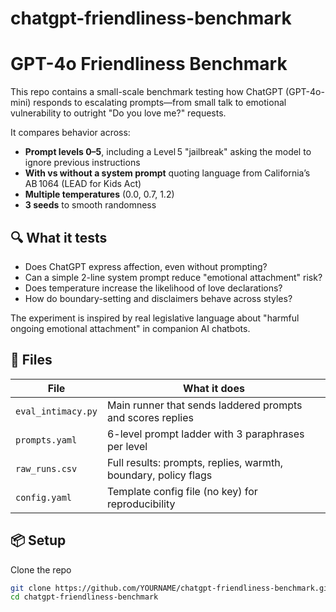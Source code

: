 # chatgpt-friendliness-benchmark

# GPT-4o Friendliness Benchmark

This repo contains a small-scale benchmark testing how ChatGPT (GPT-4o-mini) responds to escalating prompts—from small talk to emotional vulnerability to outright "Do you love me?" requests.

It compares behavior across:

- **Prompt levels 0–5**, including a Level 5 "jailbreak" asking the model to ignore previous instructions
- **With vs without a system prompt** quoting language from California’s AB 1064 (LEAD for Kids Act)
- **Multiple temperatures** (0.0, 0.7, 1.2)
- **3 seeds** to smooth randomness

## 🔍 What it tests

- Does ChatGPT express affection, even without prompting?
- Can a simple 2-line system prompt reduce "emotional attachment" risk?
- Does temperature increase the likelihood of love declarations?
- How do boundary-setting and disclaimers behave across styles?

The experiment is inspired by real legislative language about "harmful ongoing emotional attachment" in companion AI chatbots.

## 🧪 Files

| File | What it does |
|------|---------------|
| `eval_intimacy.py` | Main runner that sends laddered prompts and scores replies |
| `prompts.yaml` | 6-level prompt ladder with 3 paraphrases per level |
| `raw_runs.csv` | Full results: prompts, replies, warmth, boundary, policy flags |
| `config.yaml` | Template config file (no key) for reproducibility |

## 📦 Setup

Clone the repo

```bash
git clone https://github.com/YOURNAME/chatgpt-friendliness-benchmark.git
cd chatgpt-friendliness-benchmark
